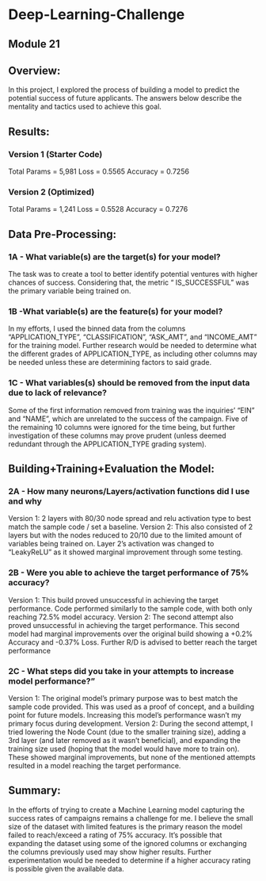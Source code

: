 # **Deep-Learning-Challenge**
## Module 21

## **Overview:** 
In this project, I explored the process of building a model to predict the potential success of future applicants. The answers below describe the mentality and tactics used to achieve this goal. 

## **Results:** 
### Version 1 (Starter Code)
Total Params = 5,981
Loss = 0.5565
Accuracy = 0.7256
### Version 2 (Optimized)
Total Params = 1,241
Loss = 0.5528
Accuracy = 0.7276


## **Data Pre-Processing:**
### 1A - What variable(s) are the target(s) for your model?
The task was to create a tool to better identify potential ventures with higher chances of success. Considering that, the metric “ IS_SUCCESSFUL” was the primary variable being trained on. 
### 1B -What variable(s) are the feature(s) for your model? 
In my efforts, I used the binned data from the columns “APPLICATION_TYPE”, “CLASSIFICATION”, “ASK_AMT”, and “INCOME_AMT” for the training model. Further research would be needed to determine what the different grades of APPLICATION_TYPE, as including other columns may be needed unless these are determining factors to said grade. 
### 1C - What variables(s) should be removed from the input data due to lack of relevance?
Some of the first information removed from training was the inquiries’ “EIN” and “NAME”, which are unrelated to the success of the campaign. Five of the remaining 10 columns were ignored for the time being, but further investigation of these columns may prove prudent (unless deemed redundant through the APPLICATION_TYPE grading system). 

## **Building+Training+Evaluation the Model:**
### 2A - How many neurons/Layers/activation functions did I use and why
Version 1: 2 layers with 80/30 node spread and relu activation type to best match the sample code / set a baseline. 
Version 2: This also consisted of 2 layers but with the nodes reduced to 20/10 due to the limited amount of variables being trained on. Layer 2’s activation was changed to “LeakyReLU” as it showed marginal improvement through some testing. 
### 2B - Were you able to achieve the target performance of 75% accuracy? 
Version 1: This build proved unsuccessful in achieving the target performance. Code performed similarly to the sample code, with both only reaching 72.5% model accuracy.
Version 2: The second attempt also proved unsuccessful in achieving the target performance. This second model had marginal improvements over the original build showing a +0.2% Accuracy and -0.37% Loss. Further R/D is advised to better reach the target performance 
### 2C - What steps did you take in your attempts to increase model performance?”
Version 1: The original model’s primary purpose was to best match the sample code provided. This was used as a proof of concept, and a building point for future models. Increasing this model’s performance wasn’t my primary focus during development. 
Version 2: During the second attempt, I tried lowering the Node Count (due to the smaller training size), adding a 3rd layer (and later removed as it wasn’t beneficial), and expanding the training size used (hoping that the model would have more to train on). These showed marginal improvements, but none of the mentioned attempts resulted in a model reaching the target performance. 

## **Summary:**
In the efforts of trying to create a Machine Learning model capturing the success rates of campaigns remains a challenge for me. I believe the small size of the dataset with limited features is the primary reason the model failed to reach/exceed a rating of 75% accuracy. It’s possible that expanding the dataset using some of the ignored columns or exchanging the columns previously used may show higher results. Further experimentation would be needed to determine if a higher accuracy rating is possible given the available data. 
